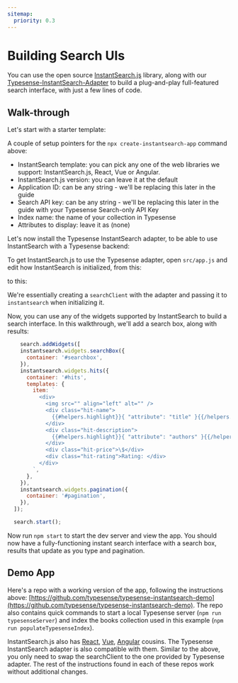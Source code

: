 ```yaml
---
sitemap:
  priority: 0.3
---
```


# Building Search UIs
You can use the open source [InstantSearch.js](https://github.com/algolia/instantsearch.js) library, along with our [Typesense-InstantSearch-Adapter](https://github.com/typesense/typesense-instantsearch-adapter) to build a plug-and-play full-featured search interface, with just a few lines of code.

## Walk-through

Let's start with a starter template:

<Tabs :tabs="['Shell']">
  <template v-slot:Shell>

```bash
$ npx create-instantsearch-app typesense-instantsearch-demo

Creating a new InstantSearch app in typesense-instantsearch-demo.

? InstantSearch template InstantSearch.js
? InstantSearch.js version 4.5.0
? Application ID typesense
? Search API key typesense_search_only_api_key
? Index name books
? Attributes to display
  Used to generate the default result template

📦  Installing dependencies...

yarn install v1.22.0
info No lockfile found.
[1/4] 🔍  Resolving packages...
[2/4] 🚚  Fetching packages...
[3/4] 🔗  Linking dependencies...
[4/4] 🔨  Building fresh packages...
success Saved lockfile.
✨  Done in 24.73s.

🎉  Created typesense-instantsearch-demo at typesense-instantsearch-demo.

Begin by typing:

  cd typesense-instantsearch-demo
  yarn start

⚡️  Start building something awesome!
```

  </template>
</Tabs>

A couple of setup pointers for the `npx create-instantsearch-app` command above:
* InstantSearch template: you can pick any one of the web libraries we support: InstantSearch.js, React, Vue or Angular.
* InstantSearch.js version: you can leave it at the default
* Application ID: can be any string - we'll be replacing this later in the guide
* Search API key: can be any string - we'll be replacing this later in the guide with your Typesense Search-only API Key
* Index name: the name of your collection in Typesense
* Attributes to display: leave it as (none)

Let's now install the Typesense InstantSearch adapter, to be able to use InstantSearch with a Typesense backend:

<Tabs :tabs="['Shell']">
  <template v-slot:Shell>

```bash
$ npm install --save typesense-instantsearch-adapter
```

  </template>
</Tabs>

To get InstantSearch.js to use the Typesense adapter, open `src/app.js` and edit how InstantSearch is initialized, from this:

<Tabs :tabs="['JavaScript']">
  <template v-slot:JavaScript>

```js
const searchClient = algoliasearch('typesense', 'typesense_search_only_api_key');

const search = instantsearch({
  indexName: 'books',
  searchClient,
});
```

  </template>
</Tabs>

to this:

<Tabs :tabs="['JavaScript']">
  <template v-slot:JavaScript>

```js
import TypesenseInstantSearchAdapter from "typesense-instantsearch-adapter";

const typesenseInstantsearchAdapter = new TypesenseInstantSearchAdapter({
  server: {
    apiKey: "abcd", // Be sure to use the search-only-api-key
    nodes: [
      {
        host: "localhost",
        port: "8108",
        protocol: "http"
      }
    ]
  },
  // The following parameters are directly passed to Typesense's search API endpoint.
  //  So you can pass any parameters supported by the search endpoint below.
  //  queryBy is required.
  additionalSearchParameters: {
    queryBy: "title,authors"
  }
});
const searchClient = typesenseInstantsearchAdapter.searchClient;

const search = instantsearch({
  searchClient,
  indexName: "books"
});
```

  </template>
</Tabs>

We're essentially creating a `searchClient` with the adapter and passing it to `instantsearch` when initializing it.

Now, you can use any of the widgets supported by InstantSearch to build a search interface. In this walkthrough, we'll add a search box, along with results:

```js
    search.addWidgets([
    instantsearch.widgets.searchBox({
      container: '#searchbox',
    }),
    instantsearch.widgets.hits({
      container: '#hits',
      templates: {
        item: `
          <div>
            <img src="" align="left" alt="" />
            <div class="hit-name">
              {{#helpers.highlight}}{ "attribute": "title" }{{/helpers.highlight}}
            </div>
            <div class="hit-description">
              {{#helpers.highlight}}{ "attribute": "authors" }{{/helpers.highlight}}
            </div>
            <div class="hit-price">\$</div>
            <div class="hit-rating">Rating: </div>
          </div>
        `,
      },
    }),
    instantsearch.widgets.pagination({
      container: '#pagination',
    }),
  ]);

  search.start();
```

Now run `npm start` to start the dev server and view the app. You should now have a fully-functioning instant search interface with a search box, results that update as you type and pagination.


## Demo App
Here's a repo with a working version of the app, following the instructions above: [https://github.com/typesense/typesense-instantsearch-demo](https://github.com/typesense/typesense-instantsearch-demo). The repo also contains quick commands to start a local Typesense server (`npm run typesenseServer`) and index the books collection used in this example (`npm run populateTypesenseIndex`).

InstantSearch.js also has [React](https://github.com/algolia/react-instantsearch), [Vue](https://github.com/algolia/vue-instantsearch), [Angular](https://github.com/algolia/angular-instantsearch) cousins. The Typesense InstantSearch adapter is also compatible with them. Similar to the above, you only need to swap the searchClient to the one provided by Typesense adapter. The rest of the instructions found in each of these repos work without additional changes.
